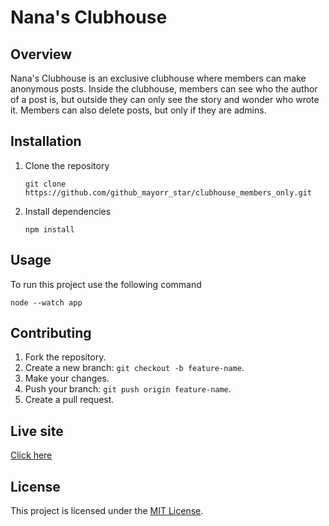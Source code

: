 # Nana's Clubhouse

## Overview

Nana's Clubhouse is an exclusive clubhouse where members can make anonymous posts. Inside the clubhouse, members can see who the author of a post is, but outside they can only see the story and wonder who wrote it. Members can also delete posts, but only if they are admins.

## Installation

1. Clone the repository

     ```git clone https://github.com/github_mayorr_star/clubhouse_members_only.git```

2. Install dependencies

    ```npm install```

## Usage

To run this project use the following command

```node --watch app ```

## Contributing

1. Fork the repository.
2. Create a new branch: `git checkout -b feature-name`.
3. Make your changes.
4. Push your branch: `git push origin feature-name`.
5. Create a pull request.

## Live site
[Click here](https://nanasclubhouse.up.railway.app/)

## License
This project is licensed under the [MIT License](LICENSE).